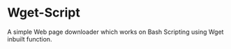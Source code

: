 # Wget-Script
A simple Web page downloader which works on Bash Scripting using Wget inbuilt function.
